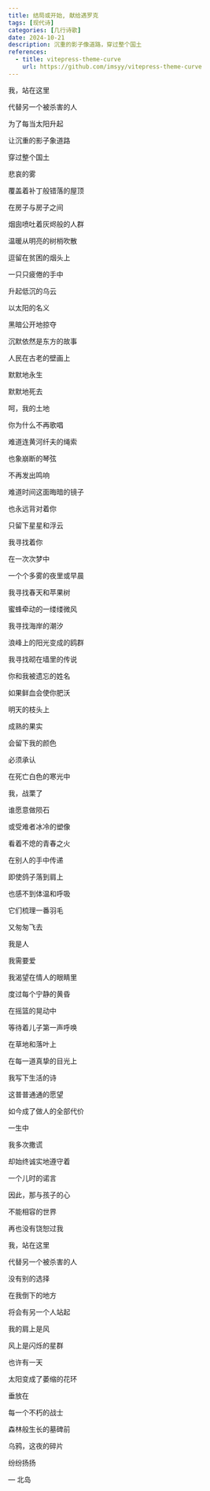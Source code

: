 ```yaml
---
title: 结局或开始, 献给遇罗克
tags: [现代诗]
categories: [几行诗歌]
date: 2024-10-21
description: 沉重的影子像道路，穿过整个国土
references:
  - title: vitepress-theme-curve
    url: https://github.com/imsyy/vitepress-theme-curve
---
```



 

我，站在这里

代替另一个被杀害的人

为了每当太阳升起

让沉重的影子象道路

穿过整个国土



悲哀的雾

覆盖着补丁般错落的屋顶

在房子与房子之间

烟囱喷吐着灰烬般的人群

温暖从明亮的树梢吹散

逗留在贫困的烟头上

一只只疲倦的手中

升起低沉的乌云



以太阳的名义

黑暗公开地掠夺

沉默依然是东方的故事

人民在古老的壁画上

默默地永生

默默地死去



呵，我的土地

你为什么不再歌唱

难道连黄河纤夫的绳索

也象崩断的琴弦

不再发出鸣响

难道时间这面晦暗的镜子

也永远背对着你

只留下星星和浮云



我寻找着你

在一次次梦中

一个个多雾的夜里或早晨

我寻找春天和苹果树

蜜蜂牵动的一缕缕微风

我寻找海岸的潮汐

浪峰上的阳光变成的鸥群

我寻找砌在墙里的传说

你和我被遗忘的姓名

如果鲜血会使你肥沃

明天的枝头上

成熟的果实

会留下我的颜色



必须承认

在死亡白色的寒光中

我，战栗了

谁愿意做陨石

或受难者冰冷的塑像

看着不熄的青春之火

在别人的手中传递

即使鸽子落到肩上

也感不到体温和呼吸

它们梳理一番羽毛

又匆匆飞去



我是人

我需要爱

我渴望在情人的眼睛里

度过每个宁静的黄昏

在摇篮的晃动中

等待着儿子第一声呼唤

在草地和落叶上

在每一道真挚的目光上

我写下生活的诗

这普普通通的愿望

如今成了做人的全部代价



一生中

我多次撒谎

却始终诚实地遵守着

一个儿时的诺言

因此，那与孩子的心

不能相容的世界

再也没有饶恕过我



我，站在这里

代替另一个被杀害的人

没有别的选择

在我倒下的地方

将会有另一个人站起



我的肩上是风

风上是闪烁的星群

也许有一天

太阳变成了萎缩的花环

垂放在

每一个不朽的战士

森林般生长的墓碑前

乌鸦，这夜的碎片

纷纷扬扬







— 北岛